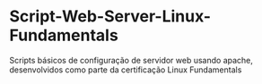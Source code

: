# Script-Web-Server-Linux-Fundamentals
Scripts básicos de configuração de servidor web usando apache, desenvolvidos como parte da certificação Linux Fundamentals
